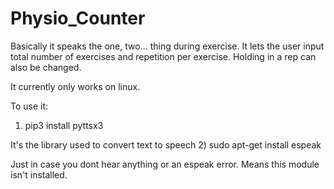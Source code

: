 # Physio_Counter

Basically it speaks the one, two... thing during exercise.
It lets the user input total number of exercises and repetition per exercise. Holding in a rep can also be changed.

It currently only works on linux.

To use it:
1) pip3 install pyttsx3

  It's the library used to convert text to speech
2) sudo apt-get install espeak

  Just in case you dont hear anything or an espeak error. Means this module isn't installed.

